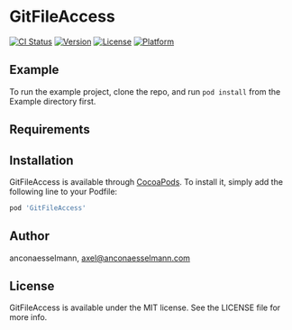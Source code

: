 # GitFileAccess

[![CI Status](https://img.shields.io/travis/anconaesselmann/GitFileAccess.svg?style=flat)](https://travis-ci.org/anconaesselmann/GitFileAccess)
[![Version](https://img.shields.io/cocoapods/v/GitFileAccess.svg?style=flat)](https://cocoapods.org/pods/GitFileAccess)
[![License](https://img.shields.io/cocoapods/l/GitFileAccess.svg?style=flat)](https://cocoapods.org/pods/GitFileAccess)
[![Platform](https://img.shields.io/cocoapods/p/GitFileAccess.svg?style=flat)](https://cocoapods.org/pods/GitFileAccess)

## Example

To run the example project, clone the repo, and run `pod install` from the Example directory first.

## Requirements

## Installation

GitFileAccess is available through [CocoaPods](https://cocoapods.org). To install
it, simply add the following line to your Podfile:

```ruby
pod 'GitFileAccess'
```

## Author

anconaesselmann, axel@anconaesselmann.com

## License

GitFileAccess is available under the MIT license. See the LICENSE file for more info.
